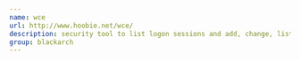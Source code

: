 ```yaml
---
name: wce
url: http://www.hoobie.net/wce/
description: security tool to list logon sessions and add, change, list and delete associated credentials (ex.: LM/NT hashes, plaintext passwords and Kerberos tickets). URL : http://www.hoobie.net/wce/ Groups : blackarch blackarch-windows blackarch-recon
group: blackarch
---
```


